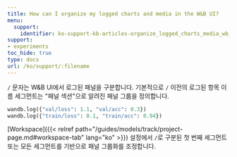 ```yaml
---
title: How can I organize my logged charts and media in the W&B UI?
menu:
  support:
    identifier: ko-support-kb-articles-organize_logged_charts_media_wb_ui
support:
- experiments
toc_hide: true
type: docs
url: /ko/support/:filename
---
```


`/` 문자는 W&B UI에서 로그된 패널을 구분합니다. 기본적으로 `/` 이전의 로그된 항목 이름 세그먼트는 "패널 섹션"으로 알려진 패널 그룹을 정의합니다.

```python
wandb.log({"val/loss": 1.1, "val/acc": 0.3})
wandb.log({"train/loss": 0.1, "train/acc": 0.94})
```

[Workspace]({{< relref path="/guides/models/track/project-page.md#workspace-tab" lang="ko" >}}) 설정에서 `/`로 구분된 첫 번째 세그먼트 또는 모든 세그먼트를 기반으로 패널 그룹화를 조정합니다.
